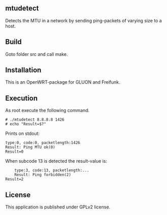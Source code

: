 mtudetect
---------

Detects the MTU in a network by sending ping-packets of varying size to a host.

Build
-----

Goto folder src and call make.

Installation
------------

This is an OpenWRT-package for GLUON and Freifunk.


Execution
---------

As root execute the following command.

	# ./mtudetect 8.8.8.8 1426
	# echo "Result=$?"

Prints on stdout: 

	type:0, code:0, packetlength:1426
	Result: Ping MTU ok(0)
	Result=0


When subcode 13 is detected the result-value is:

        type:3, code:13, packetlength:...
        Result: Ping forbidden(2)
	Result=2	


License
-------

This application is published under GPLv2 license.
